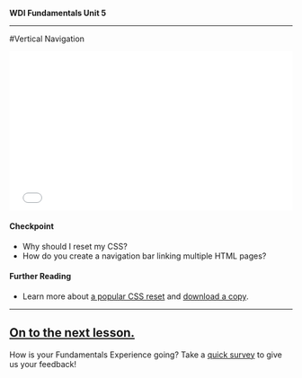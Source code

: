 
**WDI Fundamentals Unit 5**

---
#Vertical Navigation

<div class="wistia_responsive_padding" style="padding:56.25% 0 0 0;position:relative;"><div class="wistia_responsive_wrapper" style="height:100%;left:0;position:absolute;top:0;width:100%;"><iframe src="//fast.wistia.net/embed/iframe/5nduzkgwav?seo=false&videoFoam=true" allowtransparency="true" frameborder="0" scrolling="no" class="wistia_embed" name="wistia_embed" allowfullscreen mozallowfullscreen webkitallowfullscreen oallowfullscreen msallowfullscreen width="100%" height="100%"></iframe></div></div>
<script src="//fast.wistia.net/assets/external/E-v1.js" async></script>


#### Checkpoint

* Why should I reset my CSS?
* How do you create a navigation bar linking multiple HTML pages?


#### Further Reading

* Learn more about [a popular CSS reset](http://meyerweb.com/eric/tools/css/reset/) and [download a copy](http://meyerweb.com/eric/tools/css/reset/reset.css).

---

[On to the next lesson.](04_lesson.md)
---
How is your Fundamentals Experience going? Take a [quick survey](../feedback.md) to give us your feedback!
